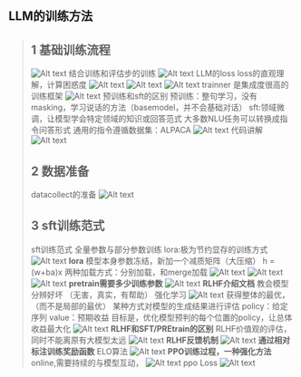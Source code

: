 ## **LLM的训练方法**
> ## **1 基础训练流程**
> ![Alt text](image.png)
> 结合训练和评估步的训练
> ![Alt text](image-1.png)
> LLM的loss
> loss的直观理解，计算困惑度
> ![Alt text](image-2.png)
> ![Alt text](image-3.png)
> ![Alt text](image-4.png)
> trainner 是集成度很高的训练框架
> ![Alt text](image-5.png)
> 预训练和sft的区别
> 预训练：整句学习，没有masking，学习说话的方法（basemodel，并不会基础对话）
> sft:领域微调，让模型学会特定领域的知识或回答范式
> 大多数NLU任务可以转换成指令问答形式
> 通用的指令遵循数据集：ALPACA
> ![Alt text](image-6.png)
> 代码讲解
> ![Alt text](image-7.png)
> ## **2 数据准备**
> datacollect的准备
> ![Alt text](image-9.png)
> ## **3 sft训练范式**
> sft训练范式
> 全量参数与部分参数训练
> lora:极为节约显存的训练方式
> ![Alt text](image-10.png)
> **lora**
> 模型本身参数冻结，新加一个减质矩阵（大压缩）
> h = (w+ba)x
> 两种加载方式：分别加载，和merge加载
> ![Alt text](image-11.png)
> ![Alt text](image-12.png)
> ![Alt text](image-13.png)
> **pretrain需要多少训练参数**
> ![Alt text](image-14.png)
> **RLHF介绍文档**
> 教会模型分辨好坏 （无害，真实，有帮助）
> 强化学习
> ![Alt text](image-15.png)
> 获得整体的最优，（而不是局部的最优）
> 某种方式对模型的生成结果进行评估
> policy：给定序列 value：预期收益
> 目标是，优化模型预判的每个位置的policy，让总体收益最大化
> ![Alt text](image-16.png)
> **RLHF和SFT/PREtrain的区别**
> RLHF价值观的评估，同时不能离原有大模型太远
> ![Alt text](image-17.png)
> **RLHF反馈机制**
> ![Alt text](image-18.png)
> **通过相对标注训练奖励函数**
> ELO算法
> ![Alt text](image-19.png)
> **PPO训练过程，一种强化方法**
> online,需要持续的与模型互动，
> ![Alt text](image-20.png)
> ppo Loss
> ![Alt text](image-21.png)